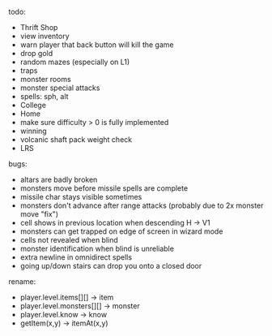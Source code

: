 todo:
- Thrift Shop
- view inventory
- warn player that back button will kill the game
- drop gold
- random mazes (especially on L1)
- traps
- monster rooms
- monster special attacks
- spells: sph, alt
- College
- Home
- make sure difficulty > 0 is fully implemented
- winning
- volcanic shaft pack weight check
- LRS

bugs:
- altars are badly broken
- monsters move before missile spells are complete
- missile char stays visible sometimes
- monsters don't advance after range attacks (probably due to 2x monster move "fix")
- cell shows in previous location when descending H -> V1
- monsters can get trapped on edge of screen in wizard mode
- cells not revealed when blind
- monster identification when blind is unreliable
- extra newline in omnidirect spells
- going up/down stairs can drop you onto a closed door

rename:
- player.level.items[][] -> item
- player.level.monsters[][] -> monster
- player.level.know -> know
- getItem(x,y) -> itemAt(x,y)
